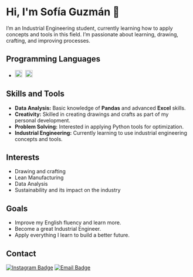 # Hi, I'm Sofía Guzmán 👋

I’m an Industrial Engineering student, currently learning how to apply concepts and tools in this field. I’m passionate about learning, drawing, crafting, and improving processes.

## Programming Languages
- <img alt="Python" src="https://img.shields.io/badge/python%20-%2314354C.svg?&style=flat&logo=python&logoColor=white"  height="20"/> &nbsp;<img alt="Markdown" src="https://img.shields.io/badge/markdown-%23000000.svg?&style=flat&logo=markdown&logoColor=white" height="20"/>

## Skills and Tools
- **Data Analysis:** Basic knowledge of **Pandas** and advanced **Excel** skills.
- **Creativity:** Skilled in creating drawings and crafts as part of my personal development.
- **Problem Solving:** Interested in applying Python tools for optimization.
- **Industrial Engineering:** Currently learning to use industrial engineering concepts and tools.

## Interests
- Drawing and crafting
- Lean Manufacturing
- Data Analysis
- Sustainability and its impact on the industry

## Goals
- Improve my English fluency and learn more.
- Become a great Industrial Engineer.
- Apply everything I learn to build a better future.

## Contact
[![Instagram Badge](https://img.shields.io/badge/-Instagram-E4405F?style=plastic&logo=Instagram&logoColor=white&link=https://www.instagram.com/_s.ph_a)](https://www.instagram.com/_s.ph_a)
[![Email Badge](https://img.shields.io/badge/Email-me-red?style=plastic&logo=gmail&logoColor=white)](mailto:your_email@example.com)

